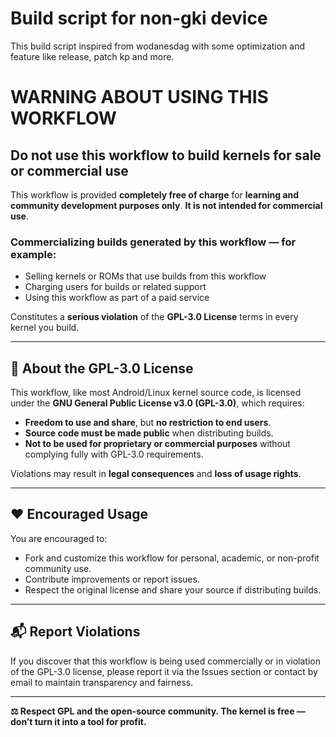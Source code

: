 # Build script for non-gki device
This build script inspired from wodanesdag with some optimization and feature like release, patch kp and more. 

# WARNING ABOUT USING THIS WORKFLOW

## Do **not** use this workflow to **build kernels for sale or commercial use**

This workflow is provided **completely free of charge** for **learning and community development purposes only**. **It is not intended for commercial use**.

### Commercializing builds generated by this workflow — for example:
- Selling kernels or ROMs that use builds from this workflow
- Charging users for builds or related support
- Using this workflow as part of a paid service

Constitutes a **serious violation** of the **GPL-3.0 License** terms in every kernel you build.

---

## 📜 About the GPL-3.0 License

This workflow, like most Android/Linux kernel source code, is licensed under the **GNU General Public License v3.0 (GPL-3.0)**, which requires:

- **Freedom to use and share**, but **no restriction to end users**.
- **Source code must be made public** when distributing builds.
- **Not to be used for proprietary or commercial purposes** without complying fully with GPL-3.0 requirements.

Violations may result in **legal consequences** and **loss of usage rights**.

---

## ❤️ Encouraged Usage

You are encouraged to:
- Fork and customize this workflow for personal, academic, or non-profit community use.
- Contribute improvements or report issues.
- Respect the original license and share your source if distributing builds.

---

## 📬 Report Violations

If you discover that this workflow is being used commercially or in violation of the GPL-3.0 license, please report it via the Issues section or contact by email to maintain transparency and fairness.

---

**⚖️ Respect GPL and the open-source community. The kernel is free — don’t turn it into a tool for profit.**
